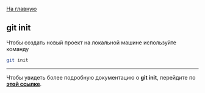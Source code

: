 [На главную](../readme.md)

## git init

Чтобы создать новый проект на локальной машине используйте команду

```bash
git init
```

---

Чтобы увидеть более подробную документацию о **git init**, перейдите по **[этой ссылке](https://git-scm.herokuapp.com/book/ru/v2/%D0%9E%D1%81%D0%BD%D0%BE%D0%B2%D1%8B-Git-%D0%A1%D0%BE%D0%B7%D0%B4%D0%B0%D0%BD%D0%B8%D0%B5-Git-%D1%80%D0%B5%D0%BF%D0%BE%D0%B7%D0%B8%D1%82%D0%BE%D1%80%D0%B8%D1%8F)**.